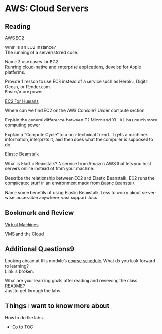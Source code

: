 # AWS: Cloud Servers

## Reading

[AWS EC2](https://aws.amazon.com/ec2/)

What is an EC2 Instance?  
The running of a server/stored code.  

Name 2 use cases for EC2.  
Running cloud-native and enterprise applications, develop for Apple platforms.  

Provide 1 reason to use ECS instead of a service such as Heroku, Digital Ocean, or Render.com.  
Faster/more power  

[EC2 For Humans](https://www.youtube.com/watch?v=lZMkgOMYYIg)

Where can we find EC2 on the AWS Console?
Under compute section  

Explain the general difference between T2 Micro and XL.
XL has much more computing power  

Explain a “Compute Cycle” to a non-technical friend.
It gets a machines information, interprets it, and then does what the computer is supposed to do.  

[Elastic Beanstalk](https://www.youtube.com/watch?v=SrwxAScdyT0)

What is Elastic Beanstalk?
A service from Amazon AWS that lets you host servers online instead of from your machine.  

Describe the relationship between EC2 and Elastic Beanstalk.
EC2 runs the complicated stuff in an environment made from Elastic Beanstalk.  

Name some benefits of using Elastic Beanstalk.
Less to worry about server-wise, accessible anywhere, vast support docs  

## Bookmark and Review

[Virtual Machines](https://www.youtube.com/watch?v=yIVXjl4SwVo)

VMS and the Cloud

## Additional Questions9

Looking ahead at this module’s [course schedule](https://codefellows.github.io/code-401-javascript-guide/curriculum/README#module-4), What do you look forward to learning?  
Link is broken.  

What are your learning goals after reading and reviewing the class [README](https://codefellows.github.io/code-401-javascript-guide/curriculum/class-16)?  
Just to get through the labs.  

## Things I want to know more about

How to do the labs.

- [Go to TOC](README.md)
